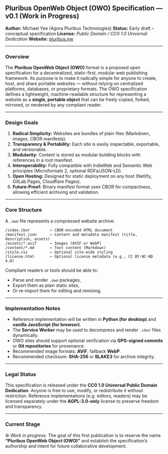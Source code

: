 ## **Pluribus OpenWeb Object (OWO) Specification — v0.1 (Work in Progress)**

**Author:** Michael Yee (Agora Pluribus Technologies)
**Status:** Early draft – conceptual specification
**License:** *Public Domain / CC0 1.0 Universal Dedication*
**Website:** [pluribus.me](https://pluribus.me/)

***

### **Overview**

The **Pluribus OpenWeb Object (OWO)** format is a proposed open specification for a decentralized, static-first, modular web publishing framework.
Its purpose is to make it radically simple for anyone to create, host, and share portable websites — without relying on centralized platforms, databases, or proprietary formats.
The OWO specification defines a lightweight, machine-readable structure for representing a website as a **single, portable object** that can be freely copied, forked, mirrored, or rendered by any compliant reader.

***

### **Design Goals**

1. **Radical Simplicity:** Websites are bundles of plain files (Markdown, images, CBOR manifests).
2. **Transparency & Portability:** Each site is easily inspectable, exportable, and versionable.
3. **Modularity:** Content is stored as modular building blocks with references in a root manifest.
4. **Interoperability:** Fully compatible with IndieWeb and Semantic Web principles (Microformats 2, optional RDFa/JSON-LD).
5. **Open Hosting:** Designed for static deployment on any host (Netlify, GitLab Pages, Cloudflare Pages).
6. **Future-Proof:** Binary manifest format uses CBOR for compactness, allowing efficient archiving and validation.

***

### **Core Structure**

A `.owo` file represents a compressed website archive:

```
/index.cbor         ← CBOR-encoded HTML document
/manifest.json      ← Content and metadata manifest (title, description, assets)
/assets/*.avif      ← Images (AVIF or WebP)
/content/*.md       ← Text content (Markdown)
/style.css          ← Optional site-wide styling
/license.html       ← Optional license metadata (e.g., CC BY-NC-ND 4.0)
```

Compliant readers or tools should be able to:

* Parse and render `.owo` packages,
* Export them as plain static sites,
* Or re-import them for editing and remixing.

***

### **Implementation Notes**

* Reference implementation will be written in **Python (for desktop)** and **vanilla JavaScript (for browser)**.
* The **Service Worker** may be used to decompress and render `.cbor` files dynamically.
* OWO sites should support optional verification via **GPG-signed commits** or **Git repositories** for provenance.
* Recommended image formats: **AVIF**, fallback **WebP**.
* Recommended checksum: **SHA-256** or **BLAKE3** for archive integrity.

***

### **Legal Status**

This specification is released under the **CC0 1.0 Universal Public Domain Dedication**.
Anyone is free to use, modify, or redistribute it without restriction.
Reference implementations (e.g. editors, readers) may be licensed separately under the **AGPL-3.0-only** license to preserve freedom and transparency.

***

### **Current Stage**

⚙️ *Work in progress.*
The goal of this first publication is to reserve the name **“Pluribus OpenWeb Object (OWO)”** and establish the specification’s authorship and intent for future collaborative development.